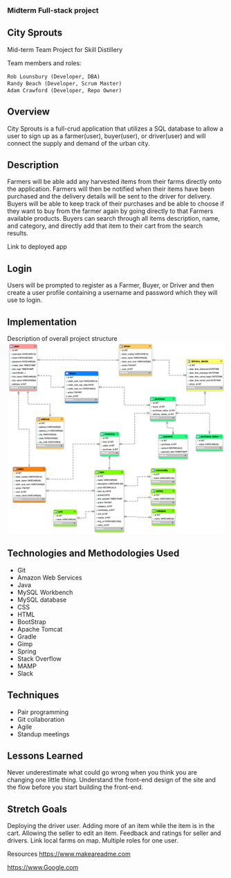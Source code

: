 ### Midterm Full-stack project


## City Sprouts
  Mid-term Team Project for Skill Distillery

  Team members and roles:

    Rob Lounsbury (Developer, DBA)
    Randy Beach (Developer, Scrum Master)
    Adam Crawford (Developer, Repo Owner)

## Overview

  City Sprouts is a full-crud application that utilizes a SQL database to allow a user to sign up as a farmer(user), buyer(user), or driver(user) and will connect the supply and demand of the urban city.

## Description

  Farmers will be able add any harvested items from their farms directly onto the application. Farmers will then be notified when their items have been purchased and the delivery details will be sent to the driver for delivery. Buyers will be able to keep track of their purchases and be able to choose if they want to buy from the farmer again by going directly to that Farmers available products. Buyers can search through all items description, name, and category, and directly add that item to their cart from the search results.



Link to deployed app

## Login
Users will be prompted to register as a Farmer, Buyer, or Driver and then create a user profile containing a username and password which they will use to login.

## Implementation
Description of overall project structure
![picture alt](https://github.com/AdamC84/MidtermProject/blob/master/DB/citysproutsERD.png)


## Technologies and Methodologies Used
* Git
* Amazon Web Services
* Java
* MySQL Workbench
* MySQL database
* CSS
* HTML
* BootStrap
* Apache Tomcat
* Gradle
* Gimp
* Spring
* Stack Overflow
* MAMP
* Slack

## Techniques
* Pair programming
* Git collaboration
* Agile
* Standup meetings

## Lessons Learned
  Never underestimate what could go wrong when you think you are changing one little thing. Understand the front-end design of the site and the flow before you start building the front-end.  

## Stretch Goals
  Deploying the driver user.
  Adding more of an item while the item is in the cart.
  Allowing the seller to edit an item.
  Feedback and ratings for seller and drivers.
  Link local farms on map.
  Multiple roles for one user.


Resources
https://www.makeareadme.com

https://www.Google.com
